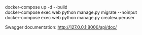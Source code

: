 docker-compose up -d --build  
docker-compose exec web python manage.py migrate --noinput  
docker-compose exec web python manage.py createsuperuser  

Swagger documentation: http://127.0.0.1:8000/api/doc/